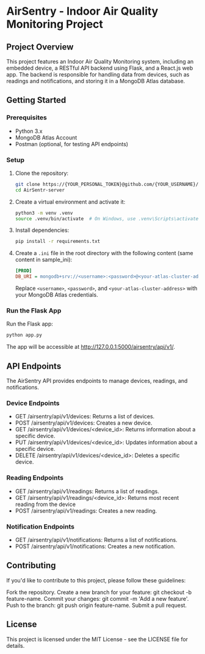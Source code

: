 # AirSentry - Indoor Air Quality Monitoring Project

## Project Overview

This project features an Indoor Air Quality Monitoring system, including an embedded device, a RESTful API backend using Flask, and a React.js web app. The backend is responsible for handling data from devices, such as readings and notifications, and storing it in a MongoDB Atlas database.

## Getting Started

### Prerequisites

- Python 3.x
- MongoDB Atlas Account
- Postman (optional, for testing API endpoints)

### Setup

1. Clone the repository:

   ```bash
   git clone https://{YOUR_PERSONAL_TOKEN}@github.com/{YOUR_USERNAME}/AirSentry-alx-server.git AirSentry-server
   cd AirSentr-server
   ```

2. Create a virtual environment and activate it:

   ```bash
   python3 -m venv .venv
   source .venv/bin/activate  # On Windows, use .venv\Scripts\activate
   ```

3. Install dependencies:

   ```bash
   pip install -r requirements.txt
   ```

4. Create a `.ini` file in the root directory with the following content (same content in sample_ini):

   ```ini
   [PROD]
   DB_URI = mongodb+srv://<username>:<password>@<your-atlas-cluster-address>/database
   ```

   Replace `<username>`, `<password>`, and `<your-atlas-cluster-address>` with your MongoDB Atlas credentials.

### Run the Flask App

Run the Flask app:

```bash
python app.py
```

The app will be accessible at http://127.0.0.1:5000/airsentry/api/v1/.

## API Endpoints

The AirSentry API provides endpoints to manage devices, readings, and notifications.

### Device Endpoints

- GET /airsentry/api/v1/devices: Returns a list of devices.
- POST /airsentry/api/v1/devices: Creates a new device.
- GET /airsentry/api/v1/devices/<device_id>: Returns information about a specific device.
- PUT /airsentry/api/v1/devices/<device_id>: Updates information about a specific device.
- DELETE /airsentry/api/v1/devices/<device_id>: Deletes a specific device.

### Reading Endpoints

- GET /airsentry/api/v1/readings: Returns a list of readings.
- GET /airsentry/api/v1/readings/<device_id>: Returns most recent reading from the device
- POST /airsentry/api/v1/readings: Creates a new reading.

### Notification Endpoints

- GET /airsentry/api/v1/notifications: Returns a list of notifications.
- POST /airsentry/api/v1/notifications: Creates a new notification.

## Contributing

If you'd like to contribute to this project, please follow these guidelines:

Fork the repository.
Create a new branch for your feature: git checkout -b feature-name.
Commit your changes: git commit -m 'Add a new feature'.
Push to the branch: git push origin feature-name.
Submit a pull request.

## License

This project is licensed under the MIT License - see the LICENSE file for details.
